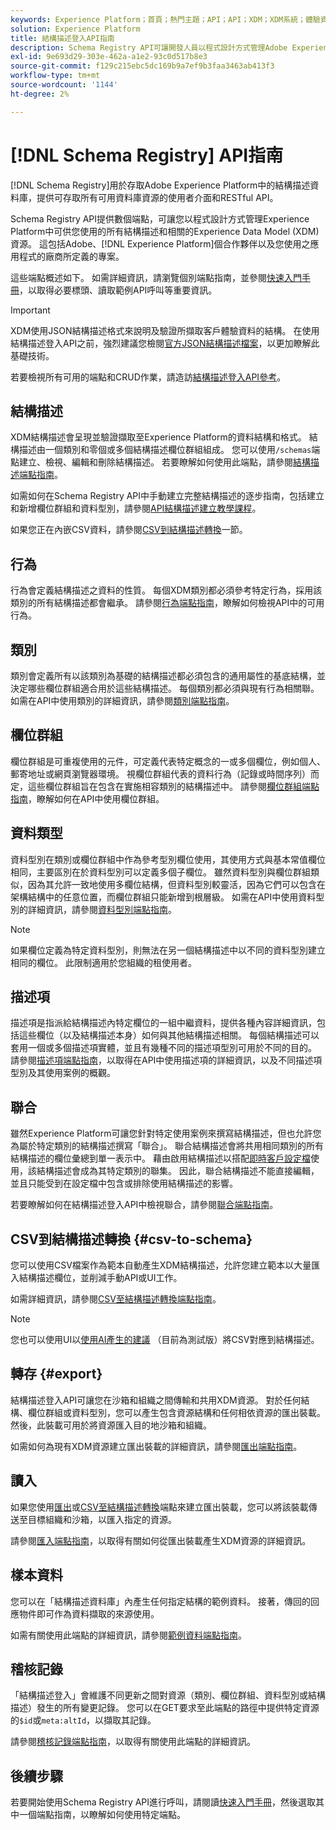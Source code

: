 ```yaml
---
keywords: Experience Platform；首頁；熱門主題；API；API；XDM；XDM系統；體驗資料模型；體驗資料模型；體驗資料模型；資料模型；資料模型；結構描述登入；Schema登入；
solution: Experience Platform
title: 結構描述登入API指南
description: Schema Registry API可讓開發人員以程式設計方式管理Adobe Experience Platform中的所有結構描述和相關的Experience Data Model (XDM)資源。 請遵循本指南以了解如何使用 API 執行關鍵作業。
exl-id: 9e693d29-303e-462a-a1e2-93c0d517b8e3
source-git-commit: f129c215ebc5dc169b9a7ef9b3faa3463ab413f3
workflow-type: tm+mt
source-wordcount: '1144'
ht-degree: 2%

---
```


# [!DNL Schema Registry] API指南

[!DNL Schema Registry]用於存取Adobe Experience Platform中的結構描述資料庫，提供可存取所有可用資料庫資源的使用者介面和RESTful API。

Schema Registry API提供數個端點，可讓您以程式設計方式管理Experience Platform中可供您使用的所有結構描述和相關的Experience Data Model (XDM)資源。 這包括Adobe、[!DNL Experience Platform]個合作夥伴以及您使用之應用程式的廠商所定義的專案。

這些端點概述如下。 如需詳細資訊，請瀏覽個別端點指南，並參閱[快速入門手冊](./getting-started.md)，以取得必要標頭、讀取範例API呼叫等重要資訊。

>[!IMPORTANT]
>
>XDM使用JSON結構描述格式來說明及驗證所擷取客戶體驗資料的結構。 在使用結構描述登入API之前，強烈建議您檢閱[官方JSON結構描述檔案](https://json-schema.org/)，以更加瞭解此基礎技術。

若要檢視所有可用的端點和CRUD作業，請造訪[結構描述登入API參考](https://www.adobe.io/experience-platform-apis/references/schema-registry/)。

## 結構描述

XDM結構描述會呈現並驗證擷取至Experience Platform的資料結構和格式。 結構描述由一個類別和零個或多個結構描述欄位群組組成。 您可以使用`/schemas`端點建立、檢視、編輯和刪除結構描述。 若要瞭解如何使用此端點，請參閱[結構描述端點指南](./schemas.md)。

如需如何在Schema Registry API中手動建立完整結構描述的逐步指南，包括建立和新增欄位群組和資料型別，請參閱[API結構描述建立教學課程](../tutorials/create-schema-api.md)。

如果您正在內嵌CSV資料，請參閱[CSV到結構描述轉換](#csv-to-schema)一節。

## 行為

行為會定義結構描述之資料的性質。 每個XDM類別都必須參考特定行為，採用該類別的所有結構描述都會繼承。 請參閱[行為端點指南](./behaviors.md)，瞭解如何檢視API中的可用行為。

## 類別

類別會定義所有以該類別為基礎的結構描述都必須包含的通用屬性的基底結構，並決定哪些欄位群組適合用於這些結構描述。 每個類別都必須與現有行為相關聯。 如需在API中使用類別的詳細資訊，請參閱[類別端點指南](./classes.md)。

## 欄位群組

欄位群組是可重複使用的元件，可定義代表特定概念的一或多個欄位，例如個人、郵寄地址或網頁瀏覽器環境。 視欄位群組代表的資料行為（記錄或時間序列）而定，這些欄位群組旨在包含在實施相容類別的結構描述中。 請參閱[欄位群組端點指南](./field-groups.md)，瞭解如何在API中使用欄位群組。

## 資料類型

資料型別在類別或欄位群組中作為參考型別欄位使用，其使用方式與基本常值欄位相同，主要區別在於資料型別可以定義多個子欄位。 雖然資料型別與欄位群組類似，因為其允許一致地使用多欄位結構，但資料型別較靈活，因為它們可以包含在架構結構中的任意位置，而欄位群組只能新增到根層級。 如需在API中使用資料型別的詳細資訊，請參閱[資料型別端點指南](./data-types.md)。

>[!NOTE]
>
>如果欄位定義為特定資料型別，則無法在另一個結構描述中以不同的資料型別建立相同的欄位。 此限制適用於您組織的租使用者。

## 描述項

描述項是指派給結構描述內特定欄位的一組中繼資料，提供各種內容詳細資訊，包括這些欄位（以及結構描述本身）如何與其他結構描述相關。 每個結構描述可以套用一個或多個描述項實體，並且有幾種不同的描述項型別可用於不同的目的。 請參閱[描述項端點指南](./descriptors.md)，以取得在API中使用描述項的詳細資訊，以及不同描述項型別及其使用案例的概觀。

## 聯合

雖然Experience Platform可讓您針對特定使用案例來撰寫結構描述，但也允許您為屬於特定類別的結構描述撰寫「聯合」。 聯合結構描述會將共用相同類別的所有結構描述的欄位彙總到單一表示中。 藉由啟用結構描述以搭配[即時客戶設定檔](../../profile/home.md)使用，該結構描述會成為其特定類別的聯集。 因此，聯合結構描述不能直接編輯，並且只能受到在設定檔中包含或排除使用結構描述的影響。

若要瞭解如何在結構描述登入API中檢視聯合，請參閱[聯合端點指南](./unions.md)。

## CSV到結構描述轉換 {#csv-to-schema}

您可以使用CSV檔案作為範本自動產生XDM結構描述，允許您建立範本以大量匯入結構描述欄位，並削減手動API或UI工作。

如需詳細資訊，請參閱[CSV至結構描述轉換端點指南](./export.md)。

>[!NOTE]
>
>您也可以使用UI以[使用AI產生的建議](../../ingestion/tutorials/map-csv/recommendations.md) （目前為測試版）將CSV對應到結構描述。

## 轉存 {#export}

結構描述登入API可讓您在沙箱和組織之間傳輸和共用XDM資源。 對於任何結構、欄位群組或資料型別，您可以產生包含資源結構和任何相依資源的匯出裝載。 然後，此裝載可用於將資源匯入目的地沙箱和組織。

如需如何為現有XDM資源建立匯出裝載的詳細資訊，請參閱[匯出端點指南](./export.md)。

## 讀入

如果您使用[匯出](#export)或[CSV至結構描述轉換](./import.md)端點來建立匯出裝載，您可以將該裝載傳送至目標組織和沙箱，以匯入指定的資源。

請參閱[匯入端點指南](./export.md)，以取得有關如何從匯出裝載產生XDM資源的詳細資訊。

## 樣本資料

您可以在「結構描述資料庫」內產生任何指定結構的範例資料。 接著，傳回的回應物件即可作為資料擷取的來源使用。

如需有關使用此端點的詳細資訊，請參閱[範例資料端點指南](./sample-data.md)。

## 稽核記錄

「結構描述登入」會維護不同更新之間對資源（類別、欄位群組、資料型別或結構描述）發生的所有變更記錄。 您可以在GET要求至此端點的路徑中提供特定資源的`$id`或`meta:altId`，以擷取其記錄。

請參閱[稽核記錄端點指南](./audit-log.md)，以取得有關使用此端點的詳細資訊。

## 後續步驟

若要開始使用Schema Registry API進行呼叫，請閱讀[快速入門手冊](./getting-started.md)，然後選取其中一個端點指南，以瞭解如何使用特定端點。
